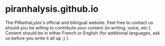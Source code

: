 # piranhalysis.github.io

The PiRanhaLysis's official and bilingual website. Feel free to contact us should you be willing to contribute your content (in writing, voice, etc.). Content should be in either French or English (for additional languages, ask us before you write it all up ;) ).
